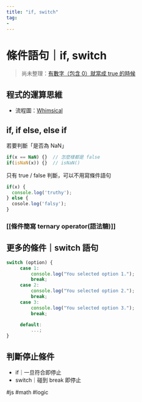 ```yaml
---
title: "if, switch"
tag: 
- 
---
```

# 條件語句｜if, switch
> 尚未整理：[有數字（包含 0）就當成 true 的時候](有數字（包含%200）就當成%20true%20的時候.md)
## 程式的運算思維
-   流程圖：[Whimsical](https://whimsical.com/)
## if, if else, else if
若要判斷「是否為 NaN」
```js
if(x == NaN) {}  // 怎麼樣都是 false
if(isNaN(x)) {}	 // isNaN()
```
只有 true / false 判斷，可以不用寫條件語句

```js
if(x) {
  console.log('truthy');
} else {
  cosole.log('falsy');		
} 
```
### [[條件簡寫 ternary operator(語法糖)]]

## 更多的條件｜switch 語句
```js
switch (option) {
	 case 1:
		 console.log("You selected option 1.");
		 break;
	 case 2:
		 console.log("You selected option 2.");
		 break;
	 case 3:
		 console.log("You selected option 3.");
		 break;

	 default:
		 ...;
}
```

## 判斷停止條件

-   if｜一旦符合即停止
-   switch｜碰到 break 即停止


#js #math #logic